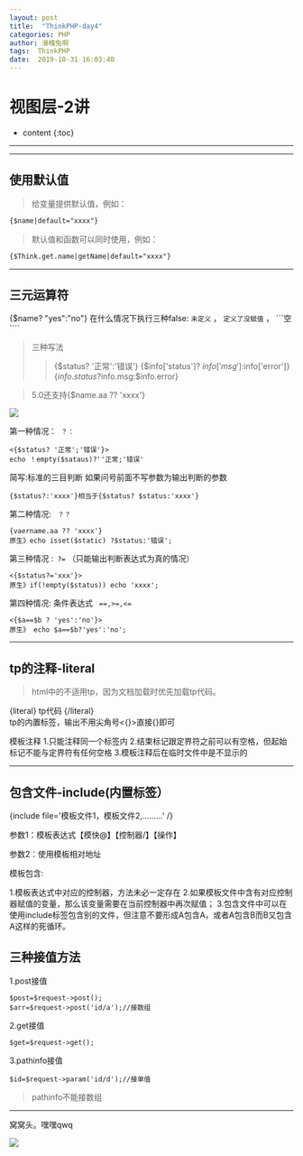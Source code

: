 ```yaml
---
layout: post
title:  "ThinkPHP-day4"
categories: PHP
author: 滑稽兔啊
tags:  ThinkPHP
date:  2019-10-31 16:03:40
---
```





# 视图层-2讲

* content
{:toc}












-----

-----

## 使用默认值

> 给变量提供默认值，例如：

```html
{$name|default="xxxx"}
```

>默认值和函数可以同时使用，例如：
```html
{$Think.get.name|getName|default="xxxx"}
```



-----

## 三元运算符

{$name? "yes":"no"}
在什么情况下执行三种false: ```未定义``` ， ```定义了没赋值``` ， ```空````

> 三种写法
>>{$status? '正常':'错误'}
>>{$info['status']? $info['msg']:$info['error']}
>>{$info.status?$info.msg:$info.error}


> 5.0还支持{$name.aa ?? 'xxxx'}




![](https://j1109053660.oss-cn-hangzhou.aliyuncs.com/img/20191223110030.png)




第一种情况：``` ？：```
```html+php
<{$status? '正常';'错误'}>
echo ！empty($sataus)?''正常;'错误'
```
简写:标准的三目判断 如果问号前面不写参数为输出判断的参数
```html+php
{$status?:'xxxx'}相当于{$status? $status:'xxxx'}
```

第二种情况: ``` ？？```
```html+php
{vaername.aa ?? 'xxxx'}
原生》echo isset($static) ?$status:'错误';
```

第三种情况 :``` ?=```   （只能输出判断表达式为真的情况）
```html+php
<{$status?='xxx'}>
原生》if(!empty($status)) echo 'xxxx';
```

第四种情况:  条件表达式 ``` ==,>=,<=``` 
```html+php
<{$a==$b ? 'yes':'no'}>
原生》 echo $a==$b?'yes':'no';
```



----
## tp的注释-literal
> html中的<!---->不适用tp，因为文档加载时优先加载tp代码。

{literal}  tp代码 {/literal}  
tp的内置标签，输出不用尖角号<{}>直接{}即可

<!---
多行注释 {/*       */}只能用于一个定界符内<{/*xxxxxxxx*/}>
模板单行注释<{//$sataus}>
-->

模板注释
1.只能注释同一个标签内
2.结束标记跟定界符之前可以有空格，但起始标记不能与定界符有任何空格
3.模板注释后在临时文件中是不显示的



-----

## 包含文件-include(内置标签）

{include file='模板文件1，模板文件2,.........' /}

参数1：模板表达式【模快@】【控制器/】【操作】

参数2：使用模板相对地址

模板包含:

1.模板表达式中对应的控制器，方法未必一定存在
2.如果模板文件中含有对应控制器赋值的变量，那么该变量需要在当前控制器中再次赋值；
3.包含文件中可以在使用include标签包含别的文件，但注意不要形成A包含A，或者A包含B而B又包含A这样的死循环。

## 三种接值方法

1.post接值

```
$post=$request->post();
$arr=$request->post('id/a');//接数组
```

2.get接值

```
$get=$request->get();
```

3.pathinfo接值

```
$id=$request->param('id/d');//接单值
```
> pathinfo不能接数组

-----

窝窝头。嘿嘿qwq

![](https://timgsa.baidu.com/timg?image&quality=80&size=b9999_10000&sec=1572519198973&di=08ecaf78c2ebd9f7d627f469c4fbe2d3&imgtype=0&src=http%3A%2F%2Fhiphotos.baidu.com%2Ffeed%2Fpic%2Fitem%2F472309f79052982240810c3fdbca7bcb0b46d49f.jpg)





